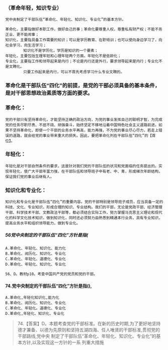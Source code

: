 ### （革命年轻，知识专业）
    党中央制定了干部队伍“革命化、年轻化、知识化、专业化”的基本方针。
    
    革命化，主要指做好本职工作，做好自己的事；革命化要尊重人权，尊重私有财产权；不能不务正业、更不能闹事；
    知识化，主要指具备工作需要的知识；可以是学历教育、在职培训；也可以使向身边学习了，向社会学习，向生活学习；
            知识化不是学历化，学历是知识的一个要素；
    年轻化，主要包括生理年轻和心理年轻两个方面。年轻化不是低龄化；
    专业化，主要指工作和领导起来是内行；不论是内行还是外行，要求领导起来是内行；专业化不是文聘化。
            只要工作起来是内行，可以不首先考虑学习什么专业文聘的。


### 革命化是干部队伍“四化”的前提，是党的干部必须具备的基本条件，是对干部思想政治素质等方面的要求。
### 革命化：
    党的干部只有坚持革命化，才能坚持正确的政治方向，为党的事业发挥自己的聪明才智，为完成党的任务尽职尽责、不屈不挠、顽强奋斗，始终坚定不移地沿着中国特色社会主义道路前进。如果不坚持革命化，即使一个干部的业务水平再高，能力再强，不为党的事业尽心尽力，若走上错误的道路，就会给党的事业带来重大的损失。因此，要把革命化列在干部队伍“四化”的【首位】。

### 年轻化：
    年轻化是对干部自然条件的要求，这是针对我们党的干部队伍的状况和党面临的任务提出的。实现年轻化，使广大干部年富力强，在干部队伍和领导班子中有老、中、青，形成梯次年龄结构，保证我们党的事业后继有人。

### 知识化和专业化：
    知识化和专业化是干部队伍“四化”的重要内容。党的干部特别是领导班子成员，应当具备一定的科技、文化、专业知识，形成合理的知识、专业结构。我们的干部，无论是党政干部、经济管理干部、科学技术干部、文教政法干部等，都必须结合实际工作，努力掌握马克思主义理论和现代化的科学文化技术知识，做到知识化，同时还必须努力由熟悉到精通本行业务，具有专业知识，提高业务水平和组织领导能力，做到专业化。
    


##### 56党中央制定的干部队伍“四化”方针是指(
    A.革命化、年轻化、知识化、能力化
    B.革命化、阅历化、知识化、专业化
    C.革命化、年轻化、道德化、专业化
    D.革命化、年轻化、知识化、专业化    
    
    56、D。教材p10。考查中国共产党的党员和党的干部。


#### 74.党中央制定的干部队伍“四化”方针是指(),
    A.革命化,年轻化知识化,能力化
    B.革命化、阅历化、知识化、专业化
    C.革命化、年轻化。道德化、专业化
    D.革命化,年轻化、知识化、专业化
>   74.【答案】D。本题考查党的干部标准。在新的历史时期,为了更好地坚持
    德才兼备、以德为先原则和坚持五湖四海、任人唯贤的干部标准,贯彻党的干部路线,党中央
    制定了干部队伍“革命化、年轻化、知识化、专业化”的基本方针,以及实现这一方针的一系
    列重大措施
    














    
    
    
    
    
    
    
    
    
    
    
    
    
    
    
    
    
    
    
    
    
    
    
    
    
    
    